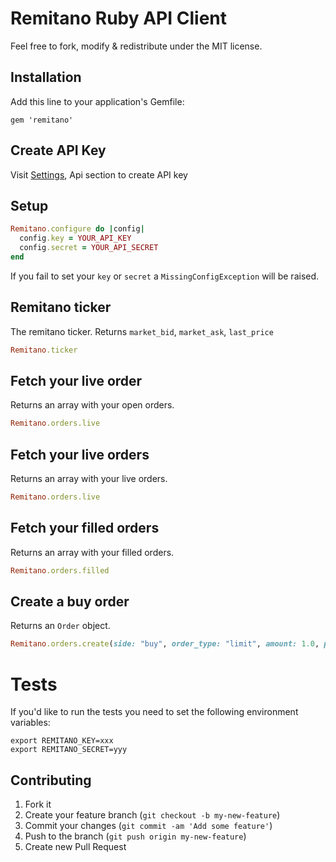 # Remitano Ruby API Client

Feel free to fork, modify & redistribute under the MIT license.

## Installation

Add this line to your application's Gemfile:

    gem 'remitano'

## Create API Key

Visit [Settings](https://remitano.com/settings), Api section to create API key

## Setup

```ruby
Remitano.configure do |config|
  config.key = YOUR_API_KEY
  config.secret = YOUR_API_SECRET
end
```

If you fail to set your `key` or `secret` a `MissingConfigException`
will be raised.

## Remitano ticker

The remitano ticker. Returns `market_bid`, `market_ask`, `last_price`

```ruby
Remitano.ticker
```

## Fetch your live order

Returns an array with your open orders.

```ruby
Remitano.orders.live
```

## Fetch your live orders

Returns an array with your live orders.

```ruby
Remitano.orders.live
```

## Fetch your filled orders

Returns an array with your filled orders.

```ruby
Remitano.orders.filled
```

## Create a buy order

Returns an `Order` object.

```ruby
Remitano.orders.create(side: "buy", order_type: "limit", amount: 1.0, price: 260)
```

# Tests

If you'd like to run the tests you need to set the following environment variables:

```
export REMITANO_KEY=xxx
export REMITANO_SECRET=yyy
```

## Contributing

1. Fork it
2. Create your feature branch (`git checkout -b
my-new-feature`)
3. Commit your changes (`git commit -am 'Add some feature'`)
4. Push to the branch (`git push origin my-new-feature`)
5. Create new Pull Request
